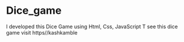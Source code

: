 # Dice_game
I developed this Dice Game using Html, Css, JavaScript T see this dice game visit https//kashkamble
